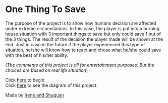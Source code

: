 # One Thing To Save

The purpose of the project is to show how humans decision are affected under extreme circumstances. In this case, the player is put into a burning house situation with 3 important things to save but only could save 1 out of the 3 things. The result of the decision the player made will be shown at the end. Just in case in the future if the player experienced this type of situation, he/she will know how to react and chose what he/she could save with the best of his/her ability. 

(_The comments of this project is all for entertainment purposes. But the choices are based on real life situation_)

Click [here](home.md) to begin.   
Click [here](https://docs.google.com/drawings/d/1rJcZ9JLPCuatWJS5J_1LHE3LZQIdTRU9JjCn0YiM12Q/edit?usp=sharing) to see the diagram of this project.

Made by [Irene and Shuquan](https://github.com/chenirene7418/one_thing_to_save)
